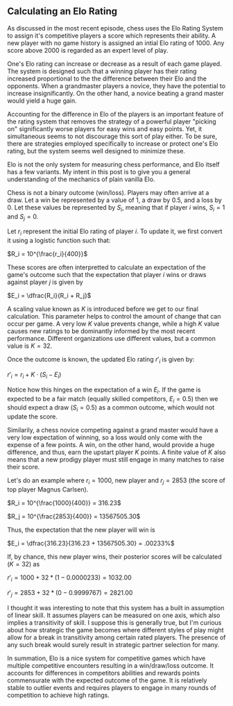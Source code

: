 ## Calculating an Elo Rating

As discussed in the most recent episode, chess uses the Elo Rating System to assign it's competitive players a score which represents their ability.  A new player with no game history is assigned an intial Elo rating of 1000.  Any score above 2000 is regarded as an expert level of play.

One's Elo rating can increase or decrease as a result of each game played.  The system is designed such that a winning player has their rating increased proportional to the the difference between their Elo and the opponents.  When a grandmaster players a novice, they have the potential to increase insignificantly.  On the other hand, a novice beating a grand master would yield a huge gain.

Accounting for the difference in Elo of the players is an important feature of the rating system that removes the strategy of a powerful player "picking on" significantly worse players for easy wins and easy points.  Yet, it simultaneous seems to not discourage this sort of play either.  To be sure, there are strategies employed specifically to increase or protect one's Elo rating, but the system seems well designed to minimize these.

Elo is not the only system for measuring chess performance, and Elo itself has a few variants.  My intent in this post is to give you a general understanding of the mechanics of plain vanilla Elo.

Chess is not a binary outcome (win/loss).  Players may often arrive at a draw.  Let a win be represented by a value of 1, a draw by 0.5, and a loss by 0.  Let these values be represented by $S_i$, meaning that if player $i$ wins, $S_i = 1$ and $S_j = 0$.

Let $r_i$ represent the initial Elo rating of player $i$.  To update it, we first convert it using a logistic function such that:

$R_i = 10^{\frac{r_i}{400}}$

These scores are often interpretted to calculate an expectation of the game's outcome such that the expectation that player $i$ wins or draws against player $j$ is given by

$E_i = \dfrac{R_i}{R_i + R_j}$

A scaling value known as $K$ is introduced before we get to our final calculation.  This parameter helps to control the amount of change that can occur per game.  A very low $K$ value prevents change, while a high $K$ value causes new ratings to be dominantly informed by the most recent performance.  Different organizations use different values, but a common value is $K=32$.

Once the outcome is known, the updated Elo rating $r'_i$ is given by:

$r'_i = r_i + K \cdot \big(S_i - E_i \big)$

Notice how this hinges on the expectation of a win $E_i$.  If the game is expected to be a fair match (equally skilled competitors, $E_i=0.5$) then we should expect a draw ($S_i=0.5$) as a common outcome, which would not update the score.

Similarily, a chess novice competing against a grand master would have a very low expectation of winning, so a loss would only come with the expense of a few points.  A win, on the other hand, would provide a huge difference, and thus, earn the upstart player $K$ points.  A finite value of $K$ also means that a new prodigy player must still engage in many matches to raise their score.

Let's do an example where $r_i=1000$, new player and $r_j=2853$ (the score of top player Magnus Carlsen).

$R_i = 10^{\frac{1000}{400}} = 316.23$

$R_j = 10^{\frac{2853}{400}} = 13567505.30$

Thus, the expectation that the new player will win is

$E_i = \dfrac{316.23}{316.23 + 13567505.30} = .00233%$

If, by chance, this new player wins, their posterior scores will be calculated ($K=32$) as

$r'_i = 1000 + 32 * (1 - 0.0000233) = 1032.00$

$r'_j = 2853 + 32 * (0 - 0.9999767) = 2821.00$

I thought it was interesting to note that this system has a built in assumption of linear skill.  It assumes players can be measured on one axis, which also implies a transitivity of skill.  I suppose this is generally true, but I'm curious about how strategic the game becomes where different styles of play might allow for a break in transitivity among certain rated players.  The presence of any such break would surely result in strategic partner selection for many.

In summation, Elo is a nice system for competitive games which have multiple competitive encounters resulting in a win/draw/loss outcome.  It accounts for differences in competitors abilities and rewards points commensurate with the expected outcome of the game.  It is relatively stable to outlier events and requires players to engage in many rounds of competition to achieve high ratings.
